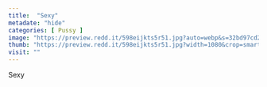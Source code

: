 ```yaml
---
title:  "Sexy"
metadate: "hide"
categories: [ Pussy ]
image: "https://preview.redd.it/598eijkts5r51.jpg?auto=webp&s=32bd97cd22151ecb4c97d91a24046c1f7022eeef"
thumb: "https://preview.redd.it/598eijkts5r51.jpg?width=1080&crop=smart&auto=webp&s=52f4642670663a86971daf8a2782dfee42290a45"
visit: ""
---
```

Sexy
